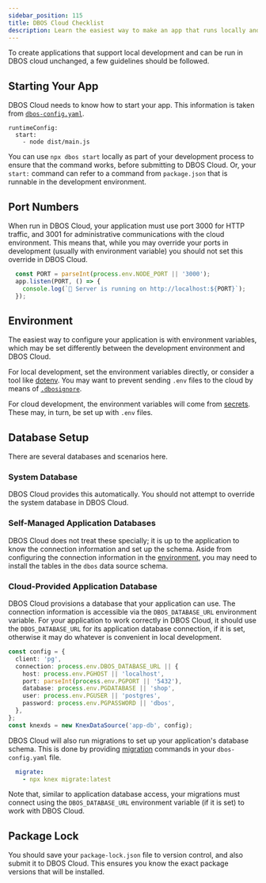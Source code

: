 ```yaml
---
sidebar_position: 115
title: DBOS Cloud Checklist
description: Learn the easiest way to make an app that runs locally and in the cloud.
---
```


To create applications that support local development and can be run in DBOS cloud unchanged, a few guidelines should be followed.

## Starting Your App
DBOS Cloud needs to know how to start your app.  This information is taken from [`dbos-config.yaml`](../reference/configuration.md#configuration-file-fields).
```
runtimeConfig:
  start:
    - node dist/main.js
```

You can use `npx dbos start` locally as part of your development process to ensure that the command works, before submitting to DBOS Cloud.  Or, your `start:` command can refer to a command from `package.json` that is runnable in the development environment.

## Port Numbers
When run in DBOS Cloud, your application must use port 3000 for HTTP traffic, and 3001 for administrative communications with the cloud environment.  This means that, while you may override your ports in development (usually with environment variable) you should not set this override in DBOS Cloud.

```typescript
  const PORT = parseInt(process.env.NODE_PORT || '3000');
  app.listen(PORT, () => {
    console.log(`🚀 Server is running on http://localhost:${PORT}`);
  });
```

## Environment
The easiest way to configure your application is with environment variables, which may be set differently between the development environment and DBOS Cloud.

For local development, set the environment variables directly, or consider a tool like [dotenv](https://www.npmjs.com/package/dotenv).  You may want to prevent sending `.env` files to the cloud by means of [`.dbosignore`](../../production/dbos-cloud/application-management.md#ignoring-files-with-dbosignore).

For cloud development, the environment variables will come from [secrets](../../production/dbos-cloud/secrets.md).  These may, in turn, be set up with `.env` files.

## Database Setup
There are several databases and scenarios here.

### System Database
DBOS Cloud provides this automatically.  You should not attempt to override the system database in DBOS Cloud.

### Self-Managed Application Databases
DBOS Cloud does not treat these specially; it is up to the application to know the connection information and set up the schema.  Aside from configuring the connection information in the [environment](#environment), you may need to install the tables in the `dbos` data source schema.

### Cloud-Provided Application Database
DBOS Cloud provisions a database that your application can use.  The connection information is accessible via the `DBOS_DATABASE_URL` environment variable.  For your application to work correctly in DBOS Cloud, it should use the `DBOS_DATABASE_URL` for its application database connection, if it is set, otherwise it may do whatever is convenient in local development.

```typescript
const config = {
  client: 'pg',
  connection: process.env.DBOS_DATABASE_URL || {
    host: process.env.PGHOST || 'localhost',
    port: parseInt(process.env.PGPORT || '5432'),
    database: process.env.PGDATABASE || 'shop',
    user: process.env.PGUSER || 'postgres',
    password: process.env.PGPASSWORD || 'dbos',
  },
};
const knexds = new KnexDataSource('app-db', config);
```

DBOS Cloud will also run migrations to set up your application's database schema.  This is done by providing [migration](../reference/configuration.md#database-section) commands in your `dbos-config.yaml` file.
```yaml
  migrate:
    - npx knex migrate:latest
```
Note that, similar to application database access, your migrations must connect using the `DBOS_DATABASE_URL` environment variable (if it is set) to work with DBOS Cloud.

## Package Lock
You should save your `package-lock.json` file to version control, and also submit it to DBOS Cloud.  This ensures you know the exact package versions that will be installed.
